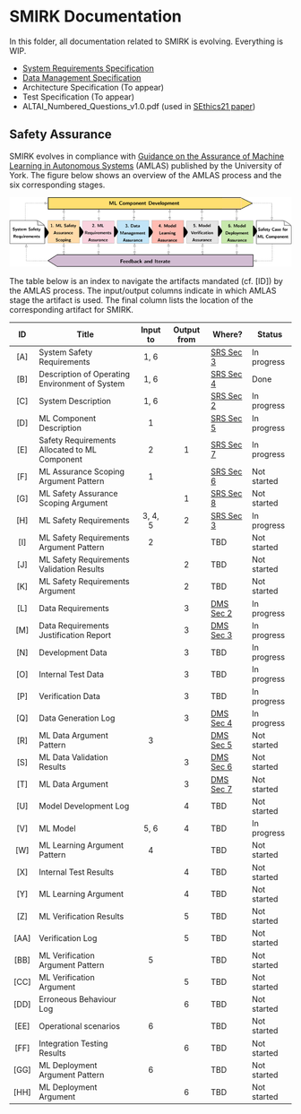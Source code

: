 # SMIRK Documentation

In this folder, all documentation related to SMIRK is evolving. Everything is WIP.

- [System Requirements Specification](</docs/System Requirements Specification.md>)
- [Data Management Specification](</docs/Data Management Specification.md>)
- Architecture Specification (To appear)
- Test Specification (To appear)
- ALTAI_Numbered_Questions_v1.0.pdf (used in [SEthics21 paper](https://arxiv.org/abs/2103.09051))

## Safety Assurance

SMIRK evolves in compliance with [Guidance on the Assurance of Machine Learning in Autonomous Systems](https://www.york.ac.uk/assuring-autonomy/news/publications/amlas/) (AMLAS) published by the University of York. The figure below shows an overview of the AMLAS process and the six corresponding stages. 

![AMLAS process](/docs/figures/amlas_process.png) <a name="amlas"></a>

The table below is an index to navigate the artifacts mandated (cf. [ID]) by the AMLAS process. The input/output columns indicate in which AMLAS stage the artifact is used. The final column lists the location of the corresponding artifact for SMIRK.

|      ID   |     Title                                        |     Input to    |     Output from    |     Where?       |     Status       |
|:---------:|--------------------------------------------------|:---------------:|:------------------:|------------------|------------------|
|     [A]   |     System Safety Requirements                     |         1, 6    |                    |     [SRS Sec 3](</docs/System Requirements Specification.md#system_safety_reqts>)    | In progress |
|     [B]   |     Description of Operating Environment of System |         1, 6    |                    |     [SRS Sec 4](</docs/System Requirements Specification.md#odd>)    | Done |
|     [C]   |     System Description                             |         1, 6    |                    |     [SRS Sec 2](</docs/System Requirements Specification.md#system_reqts>)    | In progress |
|     [D]   |     ML Component Description                       |          1      |                    |     [SRS Sec 5](</docs/System Requirements Specification.md#ml_component_desc>)    | In progress |
|     [E]   |     Safety Requirements Allocated to ML Component  |          2      |            1       |     [SRS Sec 7](</docs/System Requirements Specification.md#ml_component_safety_reqts>)    | In progress |
|     [F]   |     ML Assurance Scoping Argument Pattern          |          1      |                    |     [SRS Sec 6](</docs/System Requirements Specification.md#ml_assurance_scoping_pattern>)    | Not started |
|     [G]   |     ML Safety Assurance Scoping Argument           |                 |            1       |     [SRS Sec 8](</docs/System Requirements Specification.md#ml_assurance_scoping_argument>)    | Not started |
|     [H]   |     ML Safety Requirements                         |       3, 4, 5   |            2       | [SRS Sec 3](</docs/System Requirements Specification.md#ml_safety_reqts>) | In progress |
|     [I]   |     ML Safety Requirements Argument Pattern        |          2      |                    | TBD | Not started |
|     [J]   |     ML Safety Requirements Validation Results      |                 |            2       | TBD | Not started |
|     [K]   |     ML Safety Requirements Argument                |                 |            2       | TBD | Not started |
|     [L]   |     Data Requirements                              |                 |            3       | [DMS Sec 2](</docs/Data Management Specification.md#data_rqts>) | In progress |
|     [M]   | Data Requirements Justification Report             |                 |          3         | [DMS Sec 3](</docs/Data Management Specification.md#data_rqts_just>) | In progress |
|     [N]   | Development Data                                   |                 |          3         | TBD | In progress |
|     [O]   | Internal Test Data                                 |                 |          3         | TBD | In progress |
|     [P]   | Verification Data                                  |                 |          3         | TBD | In progress |
|     [Q]   |     Data Generation Log                            |                 |            3       | [DMS Sec 4](</docs/Data Management Specification.md#data_gen>) | In progress |
|     [R]   | ML Data Argument Pattern                           |        3        |                    | [DMS Sec 5](</docs/Data Management Specification.md#data_argument_pattern>) | Not started |
|     [S]   | ML Data Validation Results                         |                 |          3         | [DMS Sec 6](</docs/Data Management Specification.md#data_validation_results>) | Not started |
|     [T]   | ML Data Argument                                   |                 |          3         | [DMS Sec 7](</docs/Data Management Specification.md#data_argument>) | Not started |
|     [U]   |     Model Development Log                          |                 |          4         | TBD | Not started |
|     [V]   | ML Model                                           |       5, 6      |          4         | TBD | In progress |
|     [W]   |     ML Learning Argument Pattern                   |          4      |                    | TBD | Not started |
|     [X]   |     Internal Test Results                          |                 |            4       | TBD | Not started |
|     [Y]   |     ML Learning Argument                           |                 |            4       | TBD | Not started |
|     [Z]   |     ML Verification Results                        |                 |            5       | TBD | Not started |
|     [AA]  |     Verification Log                               |                 |            5       | TBD | Not started |
|     [BB]  |     ML Verification Argument Pattern               |          5      |                    | TBD | Not started |
|     [CC]  |     ML Verification Argument                       |                 |            5       | TBD | Not started |
|     [DD]  |     Erroneous Behaviour Log                        |                 |            6       | TBD | Not started |
|     [EE]  |     Operational scenarios                          |         6       |                    | TBD | Not started |
|     [FF]  | Integration Testing Results                        |                 |          6         | TBD | Not started |
|     [GG]  | ML Deployment Argument Pattern                     |        6        |                    | TBD | Not started |
|     [HH]  |     ML Deployment Argument                         |                 |            6       | TBD | Not started |
